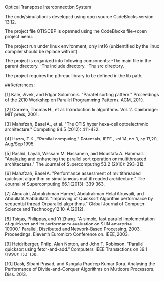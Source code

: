 Optical Transpose Interconnection System

The code/simulation is developed using open source CodeBlocks version 13.12.

The project file OTIS.CBP is openned using the CodeBlocks file->open project menu.

The project run under linux environment, only int16 (unidentified by the linux compiler should be replace with int).

The project is organized into following components:
-The main file in the parent directory.
-The include directory.
-The src directory.

The project requires the pthread library to be defined in the lib path.


##References:

[1] Kale, Vivek, and Edgar Solomonik. "Parallel sorting pattern." Proceedings of the 2010 Workshop on Parallel Programming Patterns. ACM, 2010.

[2] Cormen, Thomas H., et al. Introduction to algorithms. Vol. 2. Cambridge: MIT press, 2001.

[3] Mahafzah, Basel A., et al. "The OTIS hyper hexa-cell optoelectronic architecture." Computing 94.5 (2012): 411-432.

[4] Hazra, T.K., "Parallel computing," Potentials, IEEE , vol.14, no.3, pp.17,20, Aug/Sep 1995.

[5] Rashid, Layali, Wessam M. Hassanein, and Moustafa A. Hammad. "Analyzing and enhancing the parallel sort operation on multithreaded architectures." The Journal of Supercomputing 53.2 (2010): 293-312.

[6] Mahafzah, Basel A. "Performance assessment of multithreaded quicksort algorithm on simultaneous multithreaded architecture." The Journal of Supercomputing 66.1 (2013): 339-363.

[7] Almutairi, Abdulrahman Hamed, Abdulrahman Helal Alruwaili, and Abdullatif Alabdullatif. "Improving of Quicksort Algorithm performance by sequential thread Or parallel algorithms." Global Journal of Computer Science and Technology12.10-A (2012).

[8] Tsigas, Philippas, and Yi Zhang. "A simple, fast parallel implementation of quicksort and its performance evaluation on SUN enterprise 10000." Parallel, Distributed and Network-Based Processing, 2003. Proceedings. Eleventh Euromicro Conference on. IEEE, 2003.

[9] Heidelberger, Philip, Alan Norton, and John T. Robinson. "Parallel quicksort using fetch-and-add." Computers, IEEE Transactions on 39.1 (1990): 133-138.

[10] Dash, Sibani Prasad, and Kangala Pradeep Kumar Dora. Analysing the Performance of Divide-and-Conquer Algorithms on Multicore Processors. Diss. 2013.

